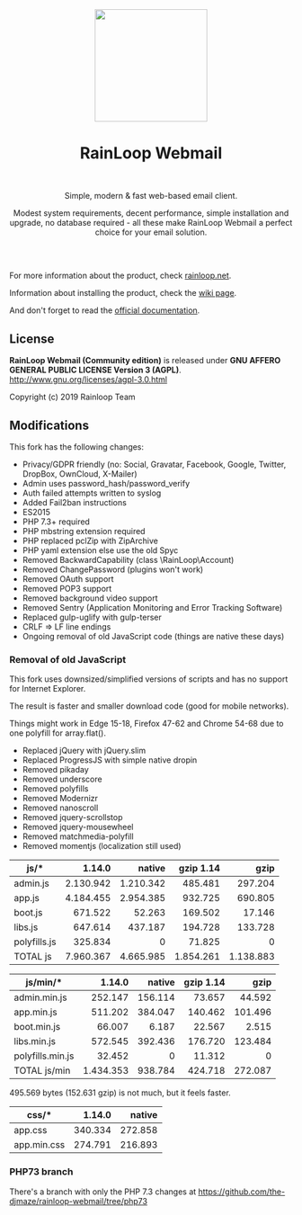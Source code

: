 <div align="center">
  <a href="https://github.com/RainLoop/rainloop-webmail">
    <img width="200" heigth="200" src="https://www.rainloop.net/static/img/logo-256x256-tiny.png">
  </a>
  <br>
  <h1>RainLoop Webmail</h1>
  <br>
  <p>
    Simple, modern &amp; fast web-based email client.
  </p>
  <p>
    Modest system requirements, decent performance, simple installation and upgrade, no database required
    - all these make RainLoop Webmail a perfect choice for your email solution.
  </p>
  <h2></h2>
  <br>
</div>

For more information about the product, check [rainloop.net](https://www.rainloop.net/).

Information about installing the product, check the [wiki page](https://github.com/the-djmaze/rainloop-webmail/wiki/Installation-instructions).

And don't forget to read the [official documentation](https://www.rainloop.net/docs/).

## License

**RainLoop Webmail (Community edition)** is released under
**GNU AFFERO GENERAL PUBLIC LICENSE Version 3 (AGPL)**.
http://www.gnu.org/licenses/agpl-3.0.html

Copyright (c) 2019 Rainloop Team

## Modifications

This fork has the following changes:

* Privacy/GDPR friendly (no: Social, Gravatar, Facebook, Google, Twitter, DropBox, OwnCloud, X-Mailer)
* Admin uses password_hash/password_verify
* Auth failed attempts written to syslog
* Added Fail2ban instructions
* ES2015
* PHP 7.3+ required
* PHP mbstring extension required
* PHP replaced pclZip with ZipArchive
* PHP yaml extension else use the old Spyc
* Removed BackwardCapability (class \RainLoop\Account)
* Removed ChangePassword (plugins won't work)
* Removed OAuth support
* Removed POP3 support
* Removed background video support
* Removed Sentry (Application Monitoring and Error Tracking Software)
* Replaced gulp-uglify with gulp-terser
* CRLF => LF line endings
* Ongoing removal of old JavaScript code (things are native these days)

### Removal of old JavaScript

This fork uses downsized/simplified versions of scripts and has no support for Internet Explorer.

The result is faster and smaller download code (good for mobile networks).

Things might work in Edge 15-18, Firefox 47-62 and Chrome 54-68 due to one polyfill for array.flat().

* Replaced jQuery with jQuery.slim
* Replaced ProgressJS with simple native dropin
* Removed pikaday
* Removed underscore
* Removed polyfills
* Removed Modernizr
* Removed nanoscroll
* Removed jquery-scrollstop
* Removed jquery-mousewheel
* Removed matchmedia-polyfill
* Removed momentjs (localization still used)

|js/*       	|1.14.0 	|native 	|gzip 1.14	|gzip   	|
|-----------	|--------:	|--------:	|--------:	|--------:	|
|admin.js    	|2.130.942	|1.210.342	|  485.481	|  297.204	|
|app.js      	|4.184.455	|2.954.385	|  932.725	|  690.805	|
|boot.js     	|  671.522	|   52.263	|  169.502	|   17.146	|
|libs.js     	|  647.614	|  437.187	|  194.728	|  133.728	|
|polyfills.js	|  325.834	|        0	|   71.825	|        0	|
|TOTAL js   	|7.960.367	|4.665.985	|1.854.261	|1.138.883	|

|js/min/*       	|1.14.0   	|native   	|gzip 1.14	|gzip   	|
|---------------	|--------:	|--------:	|--------:	|--------:	|
|admin.min.js    	|  252.147	|  156.114	| 73.657	| 44.592	|
|app.min.js      	|  511.202	|  384.047	|140.462	|101.496	|
|boot.min.js     	|   66.007	|    6.187	| 22.567	|  2.515	|
|libs.min.js     	|  572.545	|  392.436	|176.720	|123.484	|
|polyfills.min.js	|   32.452	|        0	| 11.312	|      0	|
|TOTAL js/min   	|1.434.353	|  938.784	|424.718	|272.087	|

495.569 bytes (152.631 gzip) is not much, but it feels faster.


|css/*       	|1.14.0   	|native   	|
|--------------	|--------:	|--------:	|
|app.css    	|  340.334	|  272.858	|
|app.min.css	|  274.791	|  216.893	|


### PHP73 branch

There's a branch with only the PHP 7.3 changes at
https://github.com/the-djmaze/rainloop-webmail/tree/php73
